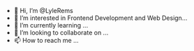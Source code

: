 - 👋 Hi, I’m @LyleRems
- 👀 I’m interested in Frontend Development and Web Design...
- 🌱 I’m currently learning ...
- 💞️ I’m looking to collaborate on ...
- 📫 How to reach me ...

<!---
LyleRems/LyleRems is a ✨ special ✨ repository because its `README.md` (this file) appears on your GitHub profile.
You can click the Preview link to take a look at your changes.
--->
